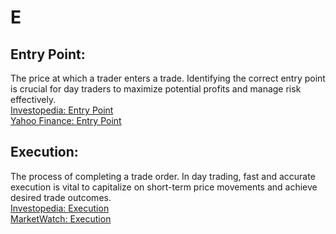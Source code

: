 # E

## Entry Point:
The price at which a trader enters a trade. Identifying the correct entry point is crucial for day traders to maximize potential profits and manage risk effectively.  
[Investopedia: Entry Point](https://www.investopedia.com/terms/e/entry-point.asp)  
[Yahoo Finance: Entry Point](https://finance.yahoo.com/)

## Execution:
The process of completing a trade order. In day trading, fast and accurate execution is vital to capitalize on short-term price movements and achieve desired trade outcomes.  
[Investopedia: Execution](https://www.investopedia.com/terms/e/execution.asp)  
[MarketWatch: Execution](https://www.marketwatch.com/)